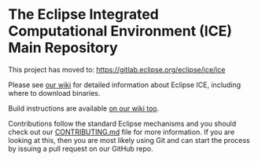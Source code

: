 # The Eclipse Integrated Computational Environment (ICE) Main Repository

This project has moved to: https://gitlab.eclipse.org/eclipse/ice/ice

Please see [our wiki](https://wiki.eclipse.org/ICE) for detailed information about Eclipse ICE, including where to download binaries.

Build instructions are available [on our wiki too](http://wiki.eclipse.org/ICE_Build_Instructions).

Contributions follow the standard Eclipse mechanisms and you should check out our [CONTRIBUTING.md](https://github.com/eclipse/ice/blob/master/CONTRIBUTING.md) file for more information. If you are looking at this, then you are most likely using Git and can start the process by issuing 
a pull request on our GitHub repo.
